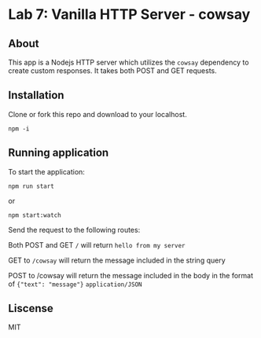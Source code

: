 # Lab 7: Vanilla HTTP Server - cowsay

## About

This app is a Nodejs HTTP server which utilizes the ```cowsay``` dependency to create custom responses.  It takes both POST and GET requests.

## Installation

Clone or fork this repo and download to your localhost.

```npm -i```

## Running application

To start the application:

```npm run start```

or

```npm start:watch```

Send the request to the following routes:

Both POST and GET ```/``` will return ```hello from my server```

GET to ```/cowsay``` will return the message included in the string query

POST to /cowsay will return the message included in the body in the format of ```{"text": "message"}``` ```application/JSON```

## Liscense

MIT
